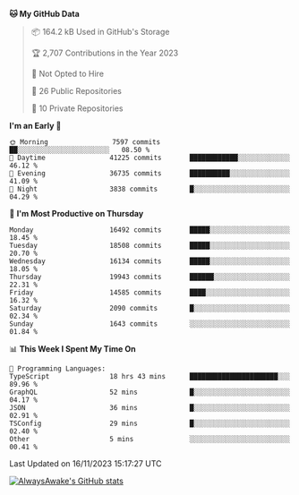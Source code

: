 <!--START_SECTION:waka-->
**🐱 My GitHub Data** 

> 📦 164.2 kB Used in GitHub's Storage 
 > 
> 🏆 2,707 Contributions in the Year 2023
 > 
> 🚫 Not Opted to Hire
 > 
> 📜 26 Public Repositories 
 > 
> 🔑 10 Private Repositories 
 > 
**I'm an Early 🐤** 

```text
🌞 Morning                7597 commits        ██░░░░░░░░░░░░░░░░░░░░░░░   08.50 % 
🌆 Daytime                41225 commits       ████████████░░░░░░░░░░░░░   46.12 % 
🌃 Evening                36735 commits       ██████████░░░░░░░░░░░░░░░   41.09 % 
🌙 Night                  3838 commits        █░░░░░░░░░░░░░░░░░░░░░░░░   04.29 % 
```
📅 **I'm Most Productive on Thursday** 

```text
Monday                   16492 commits       █████░░░░░░░░░░░░░░░░░░░░   18.45 % 
Tuesday                  18508 commits       █████░░░░░░░░░░░░░░░░░░░░   20.70 % 
Wednesday                16134 commits       █████░░░░░░░░░░░░░░░░░░░░   18.05 % 
Thursday                 19943 commits       ██████░░░░░░░░░░░░░░░░░░░   22.31 % 
Friday                   14585 commits       ████░░░░░░░░░░░░░░░░░░░░░   16.32 % 
Saturday                 2090 commits        █░░░░░░░░░░░░░░░░░░░░░░░░   02.34 % 
Sunday                   1643 commits        ░░░░░░░░░░░░░░░░░░░░░░░░░   01.84 % 
```


📊 **This Week I Spent My Time On** 

```text
💬 Programming Languages: 
TypeScript               18 hrs 43 mins      ██████████████████████░░░   89.96 % 
GraphQL                  52 mins             █░░░░░░░░░░░░░░░░░░░░░░░░   04.17 % 
JSON                     36 mins             █░░░░░░░░░░░░░░░░░░░░░░░░   02.91 % 
TSConfig                 29 mins             █░░░░░░░░░░░░░░░░░░░░░░░░   02.40 % 
Other                    5 mins              ░░░░░░░░░░░░░░░░░░░░░░░░░   00.41 % 
```


 Last Updated on 16/11/2023 15:17:27 UTC
<!--END_SECTION:waka-->

[![AlwaysAwake's GitHub stats](https://github-readme-stats.vercel.app/api?username=AlwaysAwake&show_icons=true&theme=github_dark&count_private=true)](https://github.com/AlwaysAwake/AlwaysAwake)
